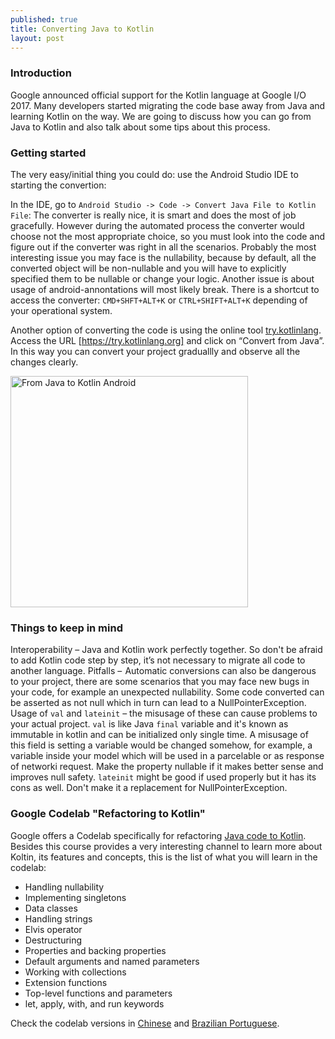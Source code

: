 ```yaml
---
published: true
title: Converting Java to Kotlin 
layout: post
---
```


### Introduction

Google announced official support for the Kotlin language at Google I/O 2017. Many developers started migrating the code base away from Java and learning Kotlin on the way. We are going to discuss how you can go from Java to Kotlin and also talk about some tips about this process.

### Getting started

The very easy/initial thing you could do: use the Android Studio IDE to starting the convertion: 

In the IDE, go to `Android Studio -> Code -> Convert Java File to Kotlin File`:
The converter is really nice, it is smart and does the most of job gracefully. However during the automated process the converter would choose not the most appropriate choice, so you must look into the code and figure out if the converter was right in all the scenarios. Probably the most interesting issue you may face is the nullability, because by default, all the converted object will be non-nullable and you will have to explicitly specified them to be nullable or change your logic. Another issue is about usage of android-annontations will most likely break. There is a shortcut to access the converter: `CMD+SHFT+ALT+K` or `CTRL+SHIFT+ALT+K` depending of your operational system.

Another option of converting the code is using the online tool [try.kotlinlang]. Access the URL [https://try.kotlinlang.org] and click on “Convert from Java”. In this way you can convert your project graduallly and observe all the changes clearly.


<img src="http://maikotrindade.github.io/public/img/javatokotlin.png" width="380" height="370" alt="From Java to Kotlin Android"/>

### Things to keep in mind

Interoperability – Java and Kotlin work perfectly together. So don't be afraid to add Kotlin code step by step, it’s not necessary to migrate all code to another language.
Pitfalls –  Automatic conversions can also be dangerous to your project, there are some scenarios that you may face new bugs in your code, for example an unexpected nullability. Some code converted can be asserted as not null which in turn can lead to a NullPointerException.
Usage of `val` and `lateinit` – the misusage of these can cause problems to your actual project. `val` is like Java `final` variable and it's known as immutable in kotlin and can be initialized only single time. A misusage of this field is setting a variable would be changed somehow, for example, a variable inside your model which will be used in a parcelable or as response of networki request. Make the property nullable if it makes better sense and improves null safety. `lateinit` might be good if used properly but it has its cons as well. Don't make it a replacement for NullPointerException.

### Google Codelab "Refactoring to Kotlin"

Google offers a Codelab specifically for refactoring [Java code to Kotlin]. Besides this course provides a very interesting channel to learn more about Koltin, its features and concepts, this is the list of what you will learn in the codelab:

* Handling nullability
* Implementing singletons
* Data classes
* Handling strings
* Elvis operator
* Destructuring
* Properties and backing properties
* Default arguments and named parameters
* Working with collections
* Extension functions
* Top-level functions and parameters
* let, apply, with, and run keywords

Check the codelab versions in [Chinese] and [Brazilian Portuguese].

[try.kotlinlang]: https://try.kotlinlang.org/
[https://try.kotlinlang.org]: https://try.kotlinlang.org/
[Codelab]: https://codelabs.developers.google.com/codelabs/java-to-kotlin/#0
[Java code to Kotlin]: https://codelabs.developers.google.com/codelabs/java-to-kotlin/#0
[Chinese]: https://codelabs.developers.google.com/codelabs/java-to-kotlin-zh/#0
[Brazilian Portuguese]: https://codelabs.developers.google.com/codelabs/java-to-kotlin-pt-br/#0
